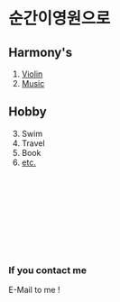 # 순간이영원으로

## Harmony's 

1. [Violin](./violin.md)
2. [Music](./music.md)

## Hobby 

3. Swim
4. Travel
5. Book
6. [etc.](./etc.md)
<br>  
<br>  
<br>  
<br>  
<br>  
<br>  
<br>  
<br>  

### If you contact me
E-Mail to me !
